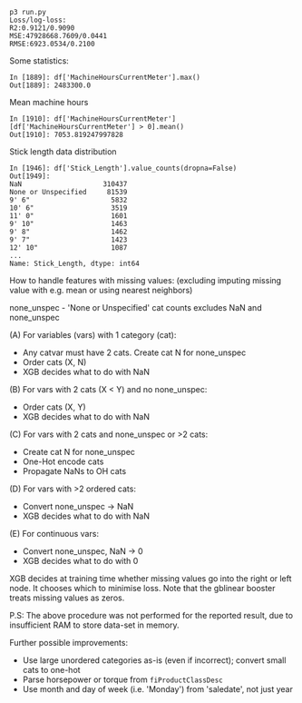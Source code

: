 ```
p3 run.py
Loss/log-loss:
R2:0.9121/0.9090
MSE:47928668.7609/0.0441
RMSE:6923.0534/0.2100
```

Some statistics:
```
In [1889]: df['MachineHoursCurrentMeter'].max()
Out[1889]: 2483300.0
```
Mean machine hours
```
In [1910]: df['MachineHoursCurrentMeter'][df['MachineHoursCurrentMeter'] > 0].mean()
Out[1910]: 7053.819247997828
```
Stick length data distribution
```
In [1946]: df['Stick_Length'].value_counts(dropna=False)
Out[1949]:
NaN                    310437
None or Unspecified     81539
9' 6"                    5832
10' 6"                   3519
11' 0"                   1601
9' 10"                   1463
9' 8"                    1462
9' 7"                    1423
12' 10"                  1087
...
Name: Stick_Length, dtype: int64
```

How to handle features with missing values:
(excluding imputing missing value with e.g. mean or using nearest neighbors)

none_unspec - 'None or Unspecified'
cat counts excludes NaN and none_unspec

(A) For variables (vars) with 1 category (cat):
- Any catvar must have 2 cats. Create cat N for none_unspec
- Order cats (X, N)
- XGB decides what to do with NaN

(B) For vars with 2 cats (X < Y) and no none_unspec:
- Order cats (X, Y)
- XGB decides what to do with NaN

(C) For vars with 2 cats and none_unspec or >2 cats:
- Create cat N for none_unspec
- One-Hot encode cats
- Propagate NaNs to OH cats

(D) For vars with >2 ordered cats:
- Convert none_unspec -> NaN
- XGB decides what to do with NaN

(E) For continuous vars:
- Convert none_unspec, NaN -> 0
- XGB decides what to do with 0


XGB decides at training time whether missing values go into the right or left node.
It chooses which to minimise loss.
Note that the gblinear booster treats missing values as zeros.

P.S:
The above procedure was not performed for the reported result, due to insufficient RAM
to store data-set in memory.

Further possible improvements:
- Use large unordered categories as-is (even if incorrect); convert small cats to one-hot
- Parse horsepower or torque from `fiProductClassDesc`
- Use month and day of week (i.e. 'Monday') from 'saledate', not just year
